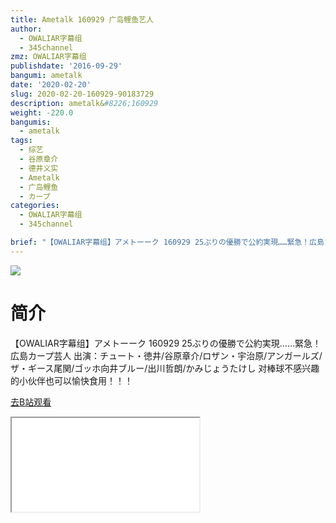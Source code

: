 ```yaml
---
title: Ametalk 160929 广岛鲤鱼艺人
author:
  - OWALIAR字幕组
  - 345channel
zmz: OWALIAR字幕组
publishdate: '2016-09-29'
bangumi: ametalk
date: '2020-02-20'
slug: 2020-02-20-160929-90183729
description: ametalk&#8226;160929
weight: -220.0
bangumis:
  - ametalk
tags:
  - 综艺
  - 谷原章介
  - 德井义实
  - Ametalk
  - 广岛鲤鱼
  - カープ
categories:
  - OWALIAR字幕组
  - 345channel

brief: "【OWALIAR字幕组】アメトーーク 160929 25ぶりの優勝で公約実現……緊急！広島カープ芸人 出演：チュート・徳井/谷原章介/ロザン・宇治原/アンガールズ/ザ・ギース尾関/ゴッホ向井ブルー/出川哲朗/かみじょうたけし 对棒球不感兴趣的小伙伴也可以愉快食用！！！"
---
```

![](https://raw.githubusercontent.com/tcgriffith/owaraisite/master/static/tmpimg/fe9c2c52c25830ce1559301cdc6f3e4f157c57c3.jpg.480.jpg)
# 简介  
【OWALIAR字幕组】アメトーーク 160929
25ぶりの優勝で公約実現……緊急！広島カープ芸人
出演：チュート・徳井/谷原章介/ロザン・宇治原/アンガールズ/ザ・ギース尾関/ゴッホ向井ブルー/出川哲朗/かみじょうたけし
对棒球不感兴趣的小伙伴也可以愉快食用！！！  

[去B站观看](https://www.bilibili.com/video/av90183729/)
<div class ="resp-container"><iframe class="testiframe" src="//player.bilibili.com/player.html?aid=90183729"", scrolling="no", allowfullscreen="true" > </iframe></div> 
